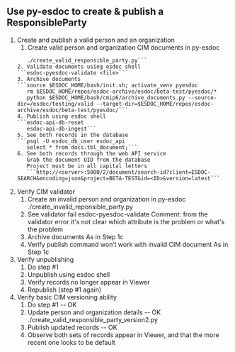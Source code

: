 ## Use py-esdoc to create & publish a ResponsibleParty
1. Create and publish a valid person and an organization
    1. Create valid person and organization CIM documents in py-esdoc
    ```rm ~/esdoc-testing/pyesdoc/responsible_party/valid/*
       ./create_valid_responsible_party.py```
    2. Validate documents using esdoc shell
    ```esdoc-pyesdoc-validate <file>```       
    3. Archive documents
    ```source $ESDOC_HOME/bash/init.sh; activate_venv pyesdoc
       rm $ESDOC_HOME/repos/esdoc-archive/esdoc/beta-test/pyesdoc/*
       python $ESDOC_HOME/bash/cmip6/archive_documents.py --source-dir=/esdoc/testing/valid --target-dir=$ESDOC_HOME/repos/esdoc-archive/esdoc/beta-test/pyesdoc/```
    4. Publish using esdoc shell
    ```esdoc-api-db-reset
       esdoc-api-db-ingest```
    5. See both records in the database
    ```psql -U esdoc_db_user esdoc_api
       select * from docs.tbl_document;```
    6. See both records through the web API service
       Grab the document UID from the database
       Project must be in all capital letters
       ```http://<server>:5000/2/document/search-id?client=ESDOC-SEARCH&encoding=json&project=BETA-TEST&id=<ID>&version=latest```
2. Verify CIM validator
    1. Create an invalid person and organization in py-esdoc
       ./create_invalid_reponsible_party.py
    2. See validator fail
       esdoc-pyesdoc-validate <file>
       Comment: from the validator error it's not clear which attribute is the problem or what's the problem
    3. Archive documents
       As in Step 1c
    4. Verify publish command won’t work with invalid CIM document
       As in Step 1c
3. Verify unpublishing
    1. Do step #1
    2. Unpublish using esdoc shell
    3. Verify records no longer appear in Viewer
    4. Republish (step #1 again)
4. Verify basic CIM versioning ability
    1. Do step #1 -- OK
    2. Update person and organization details -- OK
       ./create_valid_responsible_party_version2.py
    3. Publish updated records -- OK
    4. Observe both sets of records appear in Viewer, and that the more recent one looks to be default
